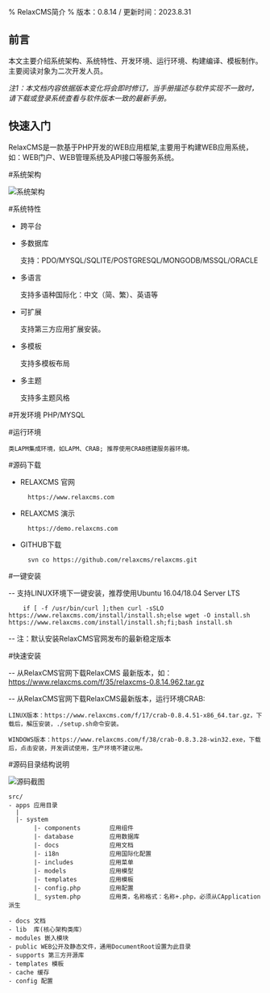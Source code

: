 % RelaxCMS简介
% 版本：0.8.14 / 更新时间：2023.8.31



前言
--------

本文主要介绍系统架构、系统特性、开发环境、运行环境、构建编译、模板制作。主要阅读对象为二次开发人员。

*注1：本文档内容依据版本变化将会即时修订，当手册描述与软件实现不一致时，请下载或登录系统查看与软件版本一致的最新手册。*


快速入门
--------
RelaxCMS是一款基于PHP开发的WEB应用框架,主要用于构建WEB应用系统，如：WEB门户、WEB管理系统及API接口等服务系统。



#系统架构

![系统架构](img/arch.png)

#系统特性
- 跨平台
- 多数据库

	支持：PDO/MYSQL/SQLITE/POSTGRESQL/MONGODB/MSSQL/ORACLE
		
- 多语言
	
	支持多语种国际化：中文（简、繁）、英语等
	
- 可扩展

	支持第三方应用扩展安装。

- 多模板

	支持多模板布局

- 多主题

	支持多主题风格

#开发环境
	PHP/MYSQL
	
#运行环境

	类LAPM集成环境，如LAPM、CRAB; 推荐使用CRAB搭建服务器环境。

#源码下载

- RELAXCMS 官网

		https://www.relaxcms.com
		
- RELAXCMS 演示

		https://demo.relaxcms.com		

- GITHUB下载

		svn co https://github.com/relaxcms/relaxcms.git

#一键安装

-- 支持LINUX环境下一键安装，推荐使用Ubuntu 16.04/18.04 Server LTS


		if [ -f /usr/bin/curl ];then curl -sSLO https://www.relaxcms.com/install/install.sh;else wget -O install.sh https://www.relaxcms.com/install/install.sh;fi;bash install.sh
		

-- 注：默认安装RelaxCMS官网发布的最新稳定版本		

#快速安装

-- 从RelaxCMS官网下载RelaxCMS 最新版本，如：https://www.relaxcms.com/f/35/relaxcms-0.8.14.962.tar.gz

-- 从RelaxCMS官网下载RelaxCMS最新版本，运行环境CRAB: 

	LINUX版本：https://www.relaxcms.com/f/17/crab-0.8.4.51-x86_64.tar.gz，下载后，解压安装，./setup.sh命令安装。
	
	WINDOWS版本：https://www.relaxcms.com/f/38/crab-0.8.3.28-win32.exe，下载后，点击安装，开发调试使用，生产环境不建议用。




#源码目录结构说明

![源码截图](img/srcdir.png)

	src/
	- apps 应用目录
	  |
	  |- system                 
	       |- components        应用组件
	       |- database          应用数据库 
	       |- docs              应用文档
	       |- i18n              应用国际化配置
	       |- includes          应用菜单
	       |- models            应用模型
	       |- templates         应用模板
	       |- config.php        应用配置
	       |_ system.php        应用类，名称格式：名称+.php，必须从CApplication派生
	       
	- docs 文档
	- lib  库(核心架构类库）
	- modules 嵌入模块
	- public WEB公开及静态文件，通用DocumentRoot设置为此目录
	- supports 第三方开源库
	- templates 模板
	- cache 缓存
	- config 配置
	
	

	
	
  